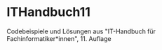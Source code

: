 # ITHandbuch11
Codebeispiele und Lösungen aus "IT-Handbuch für Fachinformatiker*innen", 11. Auflage
